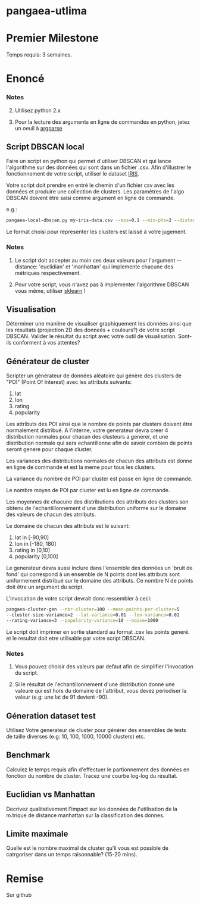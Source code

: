 pangaea-utlima
==============
# Premier Milestone

Temps requis: 3 semaines.

# Enoncé

### Notes

2. Utilisez python 2.x

3. Pour la lecture des arguments en ligne de commandes en python, jetez un oeuil à
[argparse](https://docs.python.org/2.7/library/argparse.html)

## Script DBSCAN local
Faire un script en python qui permet d'utiliser DBSCAN et qui lance 
l'algorithme sur des données qui sont dans un fichier .csv. Afin d'illustrer 
le fonctionnement de votre script, utiliser le dataset [IRIS](https://archive.ics.uci.edu/ml/machine-learning-databases/iris/iris.data).

Votre script doit prendre en entré le chemin d'un fichier csv avec
les données et produire une collection de clusters. Les paramètres de l'algo
DBSCAN doivent être saisi comme argument en ligne de commande.

e.g.:

```bash
pangaea-local-dbscan.py my-iris-data.csv --eps=0.1 --min-pts=2 --distance='euclidian'
```
Le format choisi pour representer les clusters est laissé à votre 
jugement.

### Notes
1. Le script doit accepter au moin ces deux valeurs pour l'argument 
--distance: 'euclidian' et 'manhattan' qui implemente chacune des métriques
respectivement.

2. Pour votre script, vous n'avez pas à implementer l'algorithme DBSCAN vous 
même, utiliser [sklearn](http://scikit-learn.org/stable/) !

## Visualisation
Déterminer une manière de visualiser graphiquement les données ainsi que les
résultats (projection 2D des donneés + couleurs?) de votre script DBSCAN. 
Valider le résultat du script avec votre outil de visualisation. 
Sont-ils conforment à vos attentes?

## Générateur de cluster
Scripter un générateur de données aléatoire qui génère des clusters de "POI" 
(Point Of Interest) avec les attributs suivants:

1. lat
2. lon
3. rating
4. popularity

Les attributs des POI ainsi que le nombre de points par clusters doivent être
normalement distribué. A l'interne, votre generateur devra creer 4 distribution
normales pour chacun des clusteurs a generer, et une distribution
normale qui sera echantillonne afin de savoir combien de points seront 
genere pour chaque cluster. 

Les variances des distributions normales de chacun des attributs est donne en 
ligne de commande et est la meme pour tous les clusters. 

La variance du nombre de POI par cluster est passe en ligne de
commande. 

Le nombre moyen de POI par cluster est lu en ligne de commande.

Les moyennes de chacune des distributions des attributs des clusters
son obtenu de l'echantillonnement d'une distribution uniforme sur le domaine 
des valeurs de chacun des atrributs.

Le domaine de chacun des attributs est le suivant:

1. lat in [-90,90]
2. lon in [-180, 180]
3. rating in [0,10]
4. popularity [0,100]

Le generateur devra aussi inclure dans l'ensemble des données un
'bruit de fond' qui correspond à un ensemble de N points dont les attributs
sont uniformement distribué sur le domaine des attributs. Ce nombre N de points 
doit être un argument du script.

L'invocation de votre script devrait donc ressembler à ceci:

```bash
pangaea-cluster-gen --nbr-cluster=100 --mean-points-per-cluster=5
--cluster-size-variance=2 --lat-variance=0.01 --lon-variance=0.01 
--rating-variance=3 --popularity-variance=10 --noise=1000
```

Le script doit imprimer en sortie standard au format .csv les points generé. 
et le resultat doit etre utilisable par votre script DBSCAN.

### Notes
1. Vous pouvez choisir des valeurs par defaut afin de simplifier l'invocation
du script.

2. Si le résultat de l'echantillonnement d'une distribution donne une valeure
qui est hors du domaine de l'attribut, vous devez periodiser la valeur 
(e.g: une lat de 91 devient -90).

## Géneration dataset test
Utilisez Votre generateur de cluster pour générer des ensembles de tests de
taille diverses (e.g: 10, 100, 1000, 10000 clusters) etc.

## Benchmark
Calculez le temps requis afin d'effectuer le partionnement des données
en fonction du nombre de cluster. Tracez une courbe log-log du résultat. 

## Euclidian vs Manhattan
Decrivez qualitativement l'impact sur les données de l'utilisation de la 
m.trique de distance manhattan sur la classification des donnes.

## Limite maximale
Quelle est le nombre maximal de cluster qu'il vous est possible de
catrgoriser dans un temps raisonnable? (15-20 mins).

# Remise
Sur github
